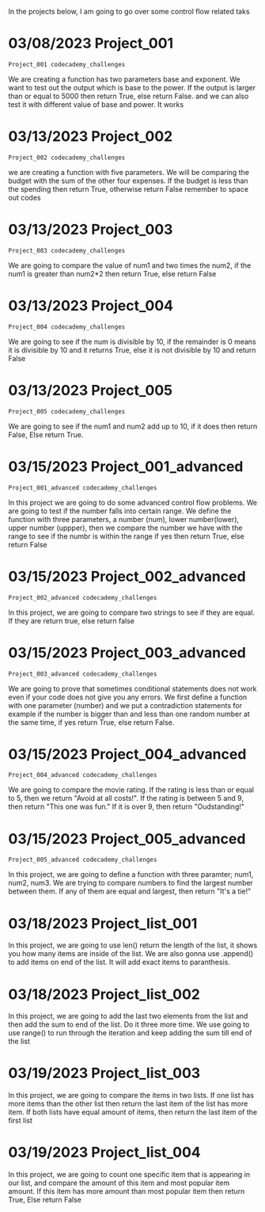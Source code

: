 In the projects below, I am going to go over some control flow related taks
# 03/08/2023 Project_001
    Project_001 codecademy_challenges
 We are creating a function has two parameters base and exponent. We want to test out the output which is base to the power. If the output is larger than or equal to 5000 then return True, else return False. and we can also test it with different value of base and power. It works
 # 03/13/2023 Project_002
    Project_002 codecademy_challenges
we are creating a function with five parameters. We will be comparing the budget with the sum of the other four expenses. If the budget is less than the spending then return True, otherwise return False
 remember to space out codes
# 03/13/2023 Project_003
    Project_003 codecademy_challenges
We are going to compare the value of num1 and two times the num2, if the num1 is greater than num2*2 then return True, else return False
# 03/13/2023 Project_004
    Project_004 codecademy_challenges
We are going to see if the num is divisible by 10, if the remainder is 0 means it is divisible by 10 and it returns True, else it is not divisible by 10 and return False
# 03/13/2023 Project_005
    Project_005 codecademy_challenges
We are going to see if the num1 and num2 add up to 10, if it does then return False, Else return True. 
# 03/15/2023 Project_001_advanced
    Project_001_advanced codecademy_challenges
In this project we are going to do some advanced control flow problems. We are going to test if the number falls into certain range. We define the function with three parameters, a number (num), lower number(lower), upper number (uppper), then we compare the number we have with the range to see if the numbr is within the range if yes then return True, else return False
# 03/15/2023 Project_002_advanced
    Project_002_advanced codecademy_challenges
In this project, we are going to compare two strings to see if they are equal. If they are return true, else return false

# 03/15/2023 Project_003_advanced
    Project_003_advanced codecademy_challenges
We are going to prove that sometimes conditional statements does not work even if your code does not give you any errors. We first define a function with one parameter (number) and we put a contradiction statements for example if the number is bigger than and less than one random number at the same time, if yes return True, else return False. 
# 03/15/2023 Project_004_advanced
    Project_004_advanced codecademy_challenges
We are going to compare the movie rating. If the rating is less than or equal to 5, then we return "Avoid at all costs!". If the rating is between 5 and 9, then return "This one was fun." If it is over 9, then return "Oudstanding!"
# 03/15/2023 Project_005_advanced
    Project_005_advanced codecademy_challenges
In this project, we are going to define a function with three paramter; num1, num2, num3. We are trying to compare numbers to find the largest number between them. If any of them are equal and largest, then return "It's a tie!"
# 03/18/2023 Project_list_001
In this project, we are going to use len() return the length of the list, it shows you how many items are inside of the list. We are also gonna use .append() to add items on end of the list. It will add exact items to paranthesis.
# 03/18/2023 Project_list_002
In this project, we are going to add the last two elements from the list and then add the sum to end of the list. Do it three more time. We use going to use range() to run through the iteration and keep adding the sum till end of the list
# 03/19/2023 Project_list_003
In this project, we are going to compare the items in two lists. If one list has more items than the other list then return the last item of the list has more item. If both lists have equal amount of items, then return the last item of the first list
# 03/19/2023 Project_list_004
In this project, we are going to count one specific item that is appearing in our list, and compare the amount of this item and most popular item amount. If this item has more amount than most popular item then return True, Else return False